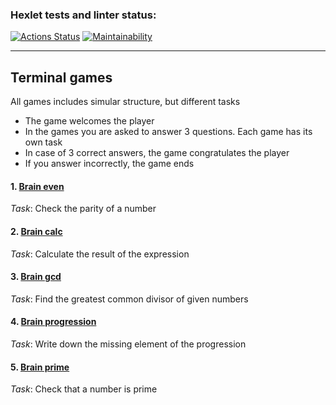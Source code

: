 ### Hexlet tests and linter status:
[![Actions Status](https://github.com/sonkashash/frontend-project-44/actions/workflows/hexlet-check.yml/badge.svg)](https://github.com/sonkashash/frontend-project-44/actions)
[![Maintainability](https://api.codeclimate.com/v1/badges/a9f2f2901ecd8f71abce/maintainability)](https://codeclimate.com/github/sonkashash/frontend-project-44/maintainability)

----------------------------------
## Terminal games

All games includes simular structure, but different tasks
+ The game welcomes the player
+ In the games you are asked to answer 3 questions. Each game has its own task
+ In case of 3 correct answers, the game congratulates the player
+ If you answer incorrectly, the game ends

#### 1. [Brain even](https://asciinema.org/a/n442dYSbfv73ifudZRNW7lxAQ) 

*Task*: Check the parity of a number


#### 2. [Brain calc](https://asciinema.org/a/1DiklSFRnrEPCeIROseMu5xrC)

*Task*: Calculate the result of the expression


#### 3. [Brain gcd](https://asciinema.org/a/wefNd0Z7R1XmrHtVsLEISAi94)

*Task*: Find the greatest common divisor of given numbers

#### 4. [Brain progression](https://asciinema.org/a/jvzqugewm4oJumYJFn6ZHcTgQ)

*Task*: Write down the missing element of the progression

#### 5. [Brain prime](https://asciinema.org/a/mIw6WLaeG37zgcYip5NjQmvqj)

*Task*: Check that a number is prime









